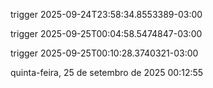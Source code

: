 
trigger 2025-09-24T23:58:34.8553389-03:00

trigger 2025-09-25T00:04:58.5474847-03:00

trigger 2025-09-25T00:10:28.3740321-03:00
 
 q u i n t a - f e i r a ,   2 5   d e   s e t e m b r o   d e   2 0 2 5   0 0 : 1 2 : 5 5  
  
  
 